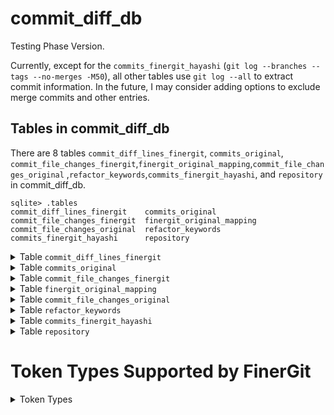 # commit_diff_db
Testing Phase Version.

Currently, except for the `commits_finergit_hayashi` (`git log --branches --tags --no-merges -M50`), all other tables use `git log --all` to extract commit information. In the future, I may consider adding options to exclude merge commits and other entries.

## Tables in commit_diff_db

There are 8 tables `commit_diff_lines_finergit`, `commits_original`, `commit_file_changes_finergit`,`finergit_original_mapping`,`commit_file_changes_original` ,`refactor_keywords`,`commits_finergit_hayashi`, 
 and `repository` in commit_diff_db.
```shell-session
sqlite> .tables
commit_diff_lines_finergit    commits_original            
commit_file_changes_finergit  finergit_original_mapping   
commit_file_changes_original  refactor_keywords           
commits_finergit_hayashi      repository  
```


<details>
<summary>Table <code>commit_diff_lines_finergit</code></summary>

- The schema of table `commit_diff_lines_finergit` is as follows.
  - To set the primary key, an auto-increment ID was added.

| Field Name     | Data Type      | Nullable | Primary/Foreign Key | Description                                                   |
|----------------|----------------|----------|----------------------|--------------------------------------------------------------|
| id             | INTEGER        | No       | Primary Key          | Auto-increment                                               |
| commit_id      | VARCHAR(40)    | No       |                      | FinerGit commit ID                                           |
| repository_id  | INTEGER        | No       |                      | Repository ID                                                |
| file_name      | VARCHAR(255)   | No       |                      | `mjava` file name, without path information                  |
| file_path      | TEXT           | No       |                      | File path                                                    |
| commit_date    | TIMESTAMP      | No       |                      | UTC time, without timezone information                       |
| hunk_id        | INT            | No       |                      | Unique identifier for `hunk`, starting from 0                |
| hunk_header    | TEXT           | No       |                      | Header information of the `hunk`                             |
| line_id        | INT            | No       |                      | Unique identifier for the line, starting from 0              |
| change_type    | ENUM('+', '-') | No       |                      | Change type (`+` for addition, `-` for deletion)             |
| token_type     | VARCHAR(50)    | Yes      |                      | Token type: For comment lines, non-terminal lines have a null token type, while terminal lines are `JAVADOCCOMMENT`  |
| token_value    | TEXT           | No       |                      | Token value                                                  |





- Displaying Data Stored in the Table
```shell-session
sqlite> .mode column
sqlite> .headers on
sqlite> sqlite> select * from commit_diff_lines_finergit limit 10;
id  commit_id                                 repository_id  file_name                                                     file_path                                 commit_date          hunk_id  hunk_header                               line_id  change_type  token_type    token_value                                                 
--  ----------------------------------------  -------------  ------------------------------------------------------------  ----------------------------------------  -------------------  -------  ----------------------------------------  -------  -----------  ------------  ------------------------------------------------------------
1   e2349134a2bc55891a5220c52ff7f3a0bbe1a378  183            PublicationError#public_PublicationError(Throwable,String,Me  src/main/java/net/engio/mbassy/bus/error  2016-10-02 21:01:46  0        @@ -1,10 +1,10 @@                         3        -                          * @param message         The message to send.               
                                                             thod,Object,IMessagePublication).mjava                                                                                                                                                                                                                                          

2   e2349134a2bc55891a5220c52ff7f3a0bbe1a378  183            PublicationError#public_PublicationError(Throwable,String,Me  src/main/java/net/engio/mbassy/bus/error  2016-10-02 21:01:46  0        @@ -1,10 +1,10 @@                         4        +                          * @param errorMsg         The message to send.              
                                                             thod,Object,IMessagePublication).mjava                                                                                                                                                                                                                                          

3   e2349134a2bc55891a5220c52ff7f3a0bbe1a378  183            PublicationError#public_PublicationError(Throwable,String,Me  src/main/java/net/engio/mbassy/bus/error  2016-10-02 21:01:46  0        @@ -1,10 +1,10 @@                         7        -                          * @param publishedObject The published object which gave ris
                                                             thod,Object,IMessagePublication).mjava                                                                                                                                                                              e to the error.                                             

4   e2349134a2bc55891a5220c52ff7f3a0bbe1a378  183            PublicationError#public_PublicationError(Throwable,String,Me  src/main/java/net/engio/mbassy/bus/error  2016-10-02 21:01:46  0        @@ -1,10 +1,10 @@                         8        +                          * @param publication The publication that errored           
                                                             thod,Object,IMessagePublication).mjava                                                                                                                                                                                                                                          

5   e2349134a2bc55891a5220c52ff7f3a0bbe1a378  183            PublicationError#public_PublicationError(Throwable,String,Me  src/main/java/net/engio/mbassy/bus/error  2016-10-02 21:01:46  1        @@ -15,7 +15,7 @@ cause VARIABLENAME      3        -            VARIABLENAME  message                                                     
                                                             thod,Object,IMessagePublication).mjava                                                                                                                                                                                                                                          

6   e2349134a2bc55891a5220c52ff7f3a0bbe1a378  183            PublicationError#public_PublicationError(Throwable,String,Me  src/main/java/net/engio/mbassy/bus/error  2016-10-02 21:01:46  1        @@ -15,7 +15,7 @@ cause VARIABLENAME      4        +            VARIABLENAME  errorMsg                                                    
                                                             thod,Object,IMessagePublication).mjava                                                                                                                                                                                                                                          

7   e2349134a2bc55891a5220c52ff7f3a0bbe1a378  183            PublicationError#public_PublicationError(Throwable,String,Me  src/main/java/net/engio/mbassy/bus/error  2016-10-02 21:01:46  2        @@ -26,8 +26,8 @@ Object        TYPENAME  3        -            TYPENAME      Object                                                      
                                                             thod,Object,IMessagePublication).mjava                                                                                                                                                                                                                                          

8   e2349134a2bc55891a5220c52ff7f3a0bbe1a378  183            PublicationError#public_PublicationError(Throwable,String,Me  src/main/java/net/engio/mbassy/bus/error  2016-10-02 21:01:46  2        @@ -26,8 +26,8 @@ Object        TYPENAME  4        -            VARIABLENAME  publishedObject                                             
                                                             thod,Object,IMessagePublication).mjava                                                                                                                                                                                                                                          

9   e2349134a2bc55891a5220c52ff7f3a0bbe1a378  183            PublicationError#public_PublicationError(Throwable,String,Me  src/main/java/net/engio/mbassy/bus/error  2016-10-02 21:01:46  2        @@ -26,8 +26,8 @@ Object        TYPENAME  5        +            TYPENAME      IMessagePublication                                         
                                                             thod,Object,IMessagePublication).mjava                                                                                                                                                                                                                                          

10  e2349134a2bc55891a5220c52ff7f3a0bbe1a378  183            PublicationError#public_PublicationError(Throwable,String,Me  src/main/java/net/engio/mbassy/bus/error  2016-10-02 21:01:46  2        @@ -26,8 +26,8 @@ Object        TYPENAME  6        +            VARIABLENAME  publication                                                 
                                                             thod,Object,IMessagePublication).mjava                                                                                                                                                                                                                                                                 
```
</details>



<details>
<summary>Table <code>commits_original</code></summary>

- The schema of table `commits_original` is as follows.
  - **`is_code_file_modified`** can help filter out commits that do not contain code file (e.g..java) changes.


| Field Name              | Data Type      | Nullable | Primary/Foreign Key | Description                                                       |
|-------------------------|----------------|----------|----------------------|-------------------------------------------------------------------|
| commit_id               | VARCHAR(40)    | No       | Primary Key          | Original Commit ID                            |
| repository_id           | INTEGER        | Yes      |                      | Repository ID  |
| commit_message_subject  | TEXT           | Yes      |                      | Commit message subject                                           |
| is_file_modified        | TINYINT(1)     | No       |                      | With/Without File Modification                                  |
| is_code_file_modified   | TINYINT(1)     | No       |                      | With/Without Code File Modification                            |
| commit_date             | TIMESTAMP      | No       |                      | UTC time, without timezone information                              |



- Displaying Data Stored in the Table
```shell-session
sqlite> .mode column
sqlite> .headers on
sqlite> select * from commits_original limit 10;
commit_id                                 repository_id  commit_message_subject                                        is_file_modified  is_code_file_modified  commit_date        
----------------------------------------  -------------  ------------------------------------------------------------  ----------------  ---------------------  -------------------
04b9cd080446ac733ce1aba9ea12d6a4493c3aea  183            Merge pull request #165 from manish364824/master              0                 0                      2021-11-02 11:17:18

8217637f1bb8bf1a4ffbc975496f1ba6ae10260b  183            Merge pull request #164 from bennidi/dependabot/maven/junit-  0                 0                      2021-11-02 11:14:15
                                                         junit-4.13.1                                                                                                              

e341ece35b2f835e5a8240acbc6a441a494620e5  183            Merge pull request #163 from kolybelkin/master                0                 0                      2021-11-02 11:13:51

3e7d5fdb362f4bf9236c4b1f0483c90684b5e2f2  183            Add travis jobs on ppc64le                                    1                 0                      2020-11-16 10:19:55

499ae3a4a3beb4c20de6d856a3eadeb7aaa0119b  183            Bump junit from 4.12 to 4.13.1                                1                 0                      2020-10-13 06:50:00

521ce6e6d96c238b14eb2e0c83e5ffadba8c3785  183            Made it possible to extend MessagePublication class           1                 1                      2019-09-26 09:42:18

3da444255c2abf840c3cafda73081e9b3476098e  183            Added performance chart                                       1                 0                      2019-06-26 15:55:18

5974076faa647b8dd426bde5d26f7df68bb23b7a  183            Update README.md                                              1                 0                      2019-06-26 15:54:00

f173c6406544bed5cd86c407818591ac64648f83  183            Publishing javadoc for mbassador:1.3.3-SNAPSHOT               1                 0                      2018-03-09 14:27:40

60c153fb72868fc31e535852cf0c420022d26c2b  183            Added changelog and version bump                              1                 0                      2018-03-07 14:35:24
                                                                  
```
</details>

<details>
<summary>Table <code>commit_file_changes_finergit</code></summary>

- The schema of table `commit_file_changes_finergit` is as follows.
  - To set the primary key, an auto-increment ID was added.

| Field Name     | Data Type      | Nullable | Primary/Foreign Key | Description                                                               |
|----------------|----------------|----------|----------------------|---------------------------------------------------------------------------|
| id             | INTEGER        | No       | Primary Key          | Auto-increment                                                           |
| commit_id      | VARCHAR(40)    | No       |                      | Finergit Commit ID                                   |
| repository_id  | INTEGER        | No       |                      | Repository ID                                                           |
| file_status    | VARCHAR(10)    | No       |                      | File status: A (added), M (modified), D (deleted), Rxx (renamed), Cxx (copied), etc |
| source_dir     | VARCHAR(255)   | No       |                      | Path part of `source_file_path`, excluding the file name                |
| source_file    | VARCHAR(255)   | No       |                      | File name part of `source_file_path`.                                    |
| target_dir     | VARCHAR(255)   | No       |                      | Path part of `target_file_path`, excluding the file name (for R and C statuses) |
| target_file    | VARCHAR(255)   | No       |                      | File name part of `target_file_path`                                    |

- File Status

| File Status | source_dir                  | source_file        | target_dir                     | target_file           |
|-------------|-----------------------------|--------------------|--------------------------------|-----------------------|
| A           | Empty                       | Empty              | Directory part of the new file path | File name part of the new file |
| M           | Directory part of the original file path | File name part of the original file | Empty                | Empty                |
| D           | Directory part of the deleted file path | File name part of the deleted file | Empty                | Empty                |
| Rxx         | Directory part of the original file path | File name part of the original file | Directory part of the renamed file path | File name part of the renamed file |
| Cxx         | Directory part of the original file path | File name part of the original file | Directory part of the copied file path | File name part of the copied file |
| T           | Directory part of the file path | File name part of the file | Empty                | Empty                |
| U           | Directory part of the conflicting file path | File name part of the conflicting file | Empty                | Empty                |



- Displaying Data Stored in the Table
```shell-session
sqlite> .mode column
sqlite> .headers on
sqlite> select * from commit_file_changes_finergit limit 10;
id  commit_id                                 repository_id  file_status  source_dir                                   source_file                                                   target_dir                               target_file                                                 
--  ----------------------------------------  -------------  -----------  -------------------------------------------  ------------------------------------------------------------  ---------------------------------------  ------------------------------------------------------------
1   666d74dcadad0008601edc5f0a5cde2d7c688f85  183            M            src/main/java/net/engio/mbassy/listener      MetadataReader#public_MessageListener_getMessageListener(Cla                                                                                                       
                                                                                                                       ss).mjava                                                                                                                                                          

2   666d74dcadad0008601edc5f0a5cde2d7c688f85  183            A                                                                                                                       src/test/java/net/engio/mbassy           MetadataReaderTest#public_void_testInterfacedEnveloped().mja
                                                                                                                                                                                                                              va                                                          

3   db7f02c182f6383e05ac8411ff9a18d94ca8a7de  183            M            src/main/java/net/engio/mbassy/common        ReflectionUtils#public_void_getMethods(IPredicate[Method],Cl                                                                                                       
                                                                                                                       ass[#],ArrayList[Method]).mjava                                                                                                                                    

4   db7f02c182f6383e05ac8411ff9a18d94ca8a7de  183            A                                                                                                                       src/test/java/net/engio/mbassy           MetadataReaderTest#public_void_testInterfaced().mjava       

5   8ec06418727afb9cae3ec2180ba5e0875922199a  183            M            src/main/java/net/engio/mbassy/listener      MetadataReader#private_Filter[]_collectFilters(Method,Handle                                                                                                       
                                                                                                                       r).mjava                                                                                                                                                           

6   6fb4a6fc6532c146e9294e0be34555733fdf9da6  183            A                                                                                                                       src/main/java/net/engio/mbassy/listener  MetadataReader#private_Filter[]_collectFilters(Method,Handle
                                                                                                                                                                                                                              r).mjava                                                    

7   6fb4a6fc6532c146e9294e0be34555733fdf9da6  183            R087         src/main/java/net/engio/mbassy/listener      MetadataReader#private_IMessageFilter[]_getFilter(Handler).m  src/main/java/net/engio/mbassy/listener  MetadataReader#private_IMessageFilter[]_getFilter(Method,Han
                                                                                                                       java                                                                                                   dler).mjava                                                 

8   6fb4a6fc6532c146e9294e0be34555733fdf9da6  183            M            src/main/java/net/engio/mbassy/listener      MetadataReader#public_MessageListener_getMessageListener(Cla                                                                                                       
                                                                                                                       ss).mjava                                                                                                                                                          

9   e0f691b68e519b8d9ded82c7235db41bf3724d4a  183            M            src/main/java/net/engio/mbassy/subscription  SubscriptionFactory#protected_IHandlerInvocation_buildInvoca                                                                                                       
                                                                                                                       tionForHandler(SubscriptionContext).mjava                                                                                                                          

10  e0f691b68e519b8d9ded82c7235db41bf3724d4a  183            M            src/main/java/net/engio/mbassy/subscription  SubscriptionFactory#protected_IMessageDispatcher_buildDispat                                                                                                                                                                                                                                                                                                                                                                    
```
</details>

<details>
<summary>Table <code>finergit_original_mapping</code></summary>

- The schema of table `finergit_original_mapping` is as follows.
  
| Field Name         | Data Type      | Nullable | Primary/Foreign Key | Description                |
|--------------------|----------------|----------|----------------------|----------------------------|
| commit_id          | VARCHAR(40)    | No       | Primary Key          | FinerGit commit ID         |
| original_commit_id | VARCHAR(7)     | No       |                      | Original Commit ID         |
| repository_id      | INTEGER        | No       |                      | Repository ID              |
| commit_date        | TIMESTAMP      | Yes      |                      | UTC time, without timezone information  |





- Displaying Data Stored in the Table
```shell-session
sqlite> .mode column
sqlite> .headers on
sqlite> select * from finergit_original_mapping limit 10;
commit_id                                 original_commit_id  repository_id  commit_date        
----------------------------------------  ------------------  -------------  -------------------
05cd010a149fa2e6eb3b40ab42fe4171b25a38de  04b9cd0             183            2021-11-02 11:17:18
4f20bf9c0b05ccebad75d3181ea2c551e2fe640f  8217637             183            2021-11-02 11:14:15
41eea3f033261ef35883fde9c7977047244adcdd  e341ece             183            2021-11-02 11:13:51
81971289a95d7ed5bc4c1a0b06cfa48c4ee4866c  3e7d5fd             183            2020-11-16 10:19:55
5d33b87f2a15a0af0aee0e3e674b9f8dcdb62781  499ae3a             183            2020-10-13 06:50:00
ef9cf0235cb0b719cc2628f122285ece276c7c38  521ce6e             183            2019-09-26 09:42:18
60bd571785505bdf70ad6a39b6dbf1f2ba3998ed  3da4442             183            2019-06-26 15:55:18
84f0c280e70fc4a5b23cee521861fd47604e710c  5974076             183            2019-06-26 15:54:00
73906f9c119316ce040445c4e020fc87ffdc8fdf  60c153f             183            2018-03-07 14:35:24
483c3ea1facbed2d3ea4bfd2ae3301e41693fca6  1e98ff4             183            2018-03-07 14:12:10                                                                                                                                                                                                                                                             
```
</details>

<details>
<summary>Table <code>commit_file_changes_original</code></summary>

- The schema of table `commit_file_changes_original` is as follows.
  - To set the primary key, an auto-increment ID was added.

| Field Name     | Data Type      | Nullable | Primary/Foreign Key | Description                                                               |
|----------------|----------------|----------|----------------------|---------------------------------------------------------------------------|
| id             | INTEGER        | No       | Primary Key          | Auto-increment                                                           |
| commit_id      | VARCHAR(40)    | No       |                      | Original Commit ID                                   |
| repository_id  | INTEGER        | No       |                      | Repository ID                                                           |
| file_status    | VARCHAR(10)    | No       |                      | File status: A (added), M (modified), D (deleted), Rxx (renamed), Cxx (copied), etc |
| source_dir     | VARCHAR(255)   | No       |                      | Path part of `source_file_path`, excluding the file name                |
| source_file    | VARCHAR(255)   | No       |                      | File name part of `source_file_path`.                                    |
| target_dir     | VARCHAR(255)   | No       |                      | Path part of `target_file_path`, excluding the file name (for R and C statuses) |
| target_file    | VARCHAR(255)   | No       |                      | File name part of `target_file_path`                                    |

- File Status

| File Status | source_dir                  | source_file        | target_dir                     | target_file           |
|-------------|-----------------------------|--------------------|--------------------------------|-----------------------|
| A           | Empty                       | Empty              | Directory part of the new file path | File name part of the new file |
| M           | Directory part of the original file path | File name part of the original file | Empty                | Empty                |
| D           | Directory part of the deleted file path | File name part of the deleted file | Empty                | Empty                |
| Rxx         | Directory part of the original file path | File name part of the original file | Directory part of the renamed file path | File name part of the renamed file |
| Cxx         | Directory part of the original file path | File name part of the original file | Directory part of the copied file path | File name part of the copied file |
| T           | Directory part of the file path | File name part of the file | Empty                | Empty                |
| U           | Directory part of the conflicting file path | File name part of the conflicting file | Empty                | Empty                |




- Displaying Data Stored in the Table
```shell-session
sqlite> .mode column
sqlite> .headers on
sqlite> select * from commit_file_changes_original limit 10;
id  commit_id                                 repository_id  file_status  source_dir                                source_file              target_dir                                target_file        
--  ----------------------------------------  -------------  -----------  ----------------------------------------  -----------------------  ----------------------------------------  -------------------
1   521ce6e6d96c238b14eb2e0c83e5ffadba8c3785  183            M            src/main/java/net/engio/mbassy/bus/       MessagePublication.java                                                               
2   6af52178c3b2ad5d1a08e27f6896c3afad3db824  183            M            src/main/java/net/engio/mbassy/listener/  MessageHandler.java                                                                   
3   6af52178c3b2ad5d1a08e27f6896c3afad3db824  183            M            src/main/java/net/engio/mbassy/listener/  MetadataReader.java                                                                   
4   6af52178c3b2ad5d1a08e27f6896c3afad3db824  183            M            src/test/java/net/engio/mbassy/           MetadataReaderTest.java                                                               
5   c6565f3cfd5a6b3b807e4198690ae4daf9a10a0c  183            M            src/main/java/net/engio/mbassy/common/    ReflectionUtils.java                                                                  
6   c6565f3cfd5a6b3b807e4198690ae4daf9a10a0c  183            M            src/test/java/net/engio/mbassy/           MetadataReaderTest.java                                                               
7   3e7232147c5a7bfcadd36f13c9c3f9822c3bb552  183            R059         src/main/java/net/engio/mbassy/listener/  RepeatedFilters.java     src/main/java/net/engio/mbassy/listener/  IncludeFilters.java
8   3e7232147c5a7bfcadd36f13c9c3f9822c3bb552  183            M            src/main/java/net/engio/mbassy/listener/  MetadataReader.java                                                                   
9   3e7232147c5a7bfcadd36f13c9c3f9822c3bb552  183            M            src/test/java/net/engio/mbassy/           FilterTest.java                                                                       
10  3023b26ee0d84a0617c34a0361b00c4d63dcf1e0  183            M            src/test/java/net/engio/mbassy/           FilterTest.java                                                                                                                                                                                                                                                               
```
</details>

<details>
<summary>Table <code>refactor_keywords</code></summary>

- The schema of table `refactor_keywords` is as follows.

| Field Name      | Data Type      | Nullable | Primary/Foreign Key | Description                                  |
|------------------|----------------|----------|----------------------|----------------------------------------------|
| id               | INTEGER        | No       | Auto-increment Primary Key | Keyword group ID                           |
| base_keyword     | VARCHAR(50)    | No       |                      | Base keyword (e.g., extend)                |
| variant_keyword  | VARCHAR(50)    | No       |                      | Variant keyword (e.g., extend, extended)   |




- Displaying Data Stored in the Table
```shell-session
                                                                                                                                                                                                                                                             
```
</details>

<details>
<summary>Table <code>commits_finergit_hayashi</code></summary>

- The schema of table `commits_finergit_hayashi` is as follows.
  - To set the primary key, an auto-increment ID was added.

| Field Name             | Data Type      | Nullable | Primary/Foreign Key | Description                              |
|-------------------------|----------------|----------|----------------------|------------------------------------------|
| id                      | INTEGER        | No       | Primary Key          | Auto-increment                          |
| commit_id               | VARCHAR(40)    | No       |                      | FinerGit commit ID                      |
| repository_id           | INTEGER        | No       |                      | Repository ID                           |
| file_similarity_score   | INT            | No       |                      | Rxx                                  |
| change_type             | VARCHAR(30)    | No       |                      | Rename Method, Change Parameter, Rename Method+, Move Method, Move Method+, Move and Rename Method, Move and Rename Method+ |
| change_type_info        | TEXT           | No       |                      |                                          |
| old_file_path           | VARCHAR(255)   | No       |                      |                                          |
| new_file_path           | VARCHAR(255)   | No       |                      |                                          |





Displaying Data Stored in the Table
```shell-session
sqlite> .mode column
sqlite> .headers on
sqlite> select * from commits_finergit_hayashi limit 10;
id  commit_id  repository_id  file_similarity_score  change_type       change_type_info                                              old_file_path                                                 new_file_path                                               
--  ---------  -------------  ---------------------  ----------------  ------------------------------------------------------------  ------------------------------------------------------------  ------------------------------------------------------------
1   6fb4a6f    183            87                     Change Parameter  'private_IMessageFilter[]_getFilter(Handler)' to 'private_IM  src/main/java/net/engio/mbassy/listener/MetadataReader#priva  src/main/java/net/engio/mbassy/listener/MetadataReader#priva
                                                                       essageFilter[]_getFilter(Method,Handler)' at 'src/main/java/  te_IMessageFilter[]_getFilter(Handler).mjava                  te_IMessageFilter[]_getFilter(Method,Handler).mjava         
                                                                       net/engio/mbassy/listener/MetadataReader'                                                                                                                                               

2   e234913    183            98                     Rename Method     'protected_IMessagePublication_createMessagePublication' to   src/main/java/net/engio/mbassy/bus/AbstractPubSubSupport#pro  src/main/java/net/engio/mbassy/bus/AbstractPubSubSupport#pro
                                                                       'protected_MessagePublication_createMessagePublication' at '  tected_IMessagePublication_createMessagePublication(T).mjava  tected_MessagePublication_createMessagePublication(T).mjava 
                                                                       src/main/java/net/engio/mbassy/bus/AbstractPubSubSupport'                                                                                                                               

3   e234913    183            97                     Change Parameter  'protected_IMessagePublication_addAsynchronousPublication(IM  src/main/java/net/engio/mbassy/bus/AbstractSyncAsyncMessageB  src/main/java/net/engio/mbassy/bus/AbstractSyncAsyncMessageB
                                                                       essagePublication)' to 'protected_IMessagePublication_addAsy  us#protected_IMessagePublication_addAsynchronousPublication(  us#protected_IMessagePublication_addAsynchronousPublication(
                                                                       nchronousPublication(MessagePublication)' at 'src/main/java/  IMessagePublication).mjava                                    MessagePublication).mjava                                   
                                                                       net/engio/mbassy/bus/AbstractSyncAsyncMessageBus'                                                                                                                                       

4   e234913    183            98                     Change Parameter  'protected_IMessagePublication_addAsynchronousPublication(IM  src/main/java/net/engio/mbassy/bus/AbstractSyncAsyncMessageB  src/main/java/net/engio/mbassy/bus/AbstractSyncAsyncMessageB
                                                                       essagePublication,long,TimeUnit)' to 'protected_IMessagePubl  us#protected_IMessagePublication_addAsynchronousPublication(  us#protected_IMessagePublication_addAsynchronousPublication(
                                                                       ication_addAsynchronousPublication(MessagePublication,long,T  IMessagePublication,long,TimeUnit).mjava                      MessagePublication,long,TimeUnit).mjava                     
                                                                       imeUnit)' at 'src/main/java/net/engio/mbassy/bus/AbstractSyn                                                                                                                            
                                                                       cAsyncMessageBus'                                                                                                                                                                       

5   e234913    183            87                     Rename Method     'public_void_publish' to 'public_IMessagePublication_publish  src/main/java/net/engio/mbassy/bus/MBassador#public_void_pub  src/main/java/net/engio/mbassy/bus/MBassador#public_IMessage
                                                                       ' at 'src/main/java/net/engio/mbassy/bus/MBassador'           lish(T).mjava                                                 Publication_publish(T).mjava                                

6   e234913    183            86                     Rename Method     'public_void_publish' to 'public_IMessagePublication_publish  src/main/java/net/engio/mbassy/bus/SyncMessageBus#public_voi  src/main/java/net/engio/mbassy/bus/SyncMessageBus#public_IMe
                                                                       ' at 'src/main/java/net/engio/mbassy/bus/SyncMessageBus'      d_publish(T).mjava                                            ssagePublication_publish(T).mjava                           

7   e234913    183            94                     Rename Method     'void_publish' to 'IMessagePublication_publish' at 'src/main  src/main/java/net/engio/mbassy/bus/common/PubSubSupport#void  src/main/java/net/engio/mbassy/bus/common/PubSubSupport#IMes
                                                                       /java/net/engio/mbassy/bus/common/PubSubSupport'              _publish(T).mjava                                             sagePublication_publish(T).mjava                            

8   e234913    183            69                     Change Parameter  'public_PublicationError(Throwable,String,Method,Object,Obje  src/main/java/net/engio/mbassy/bus/error/PublicationError#pu  src/main/java/net/engio/mbassy/bus/error/PublicationError#pu
                                                                       ct)' to 'public_PublicationError(Throwable,String,Method,Obj  blic_PublicationError(Throwable,String,Method,Object,Object)  blic_PublicationError(Throwable,String,Method,Object,IMessag
                                                                       ect,IMessagePublication)' at 'src/main/java/net/engio/mbassy  .mjava                                                        ePublication).mjava                                         
                                                                       /bus/error/PublicationError'                                                                                                                                                            

9   e234913    183            86                     Change Parameter  'public_void_invoke(Object,Object)' to 'public_void_invoke(O  src/main/java/net/engio/mbassy/dispatch/AsynchronousHandlerI  src/main/java/net/engio/mbassy/dispatch/AsynchronousHandlerI
                                                                       bject,Object,MessagePublication)' at 'src/main/java/net/engi  nvocation#public_void_invoke(Object,Object).mjava             nvocation#public_void_invoke(Object,Object,MessagePublicatio
                                                                       o/mbassy/dispatch/AsynchronousHandlerInvocation'                                                                            n).mjava                                                    

10  e234913    183            96                     Change Parameter  'public_void_dispatch(IMessagePublication,Object,Iterable)'   src/main/java/net/engio/mbassy/dispatch/EnvelopedMessageDisp  src/main/java/net/engio/mbassy/dispatch/EnvelopedMessageDisp
                                                                       to 'public_void_dispatch(MessagePublication,Object,Iterable)  atcher#public_void_dispatch(IMessagePublication,Object,Itera  atcher#public_void_dispatch(MessagePublication,Object,Iterab
                                                                       ' at 'src/main/java/net/engio/mbassy/dispatch/EnvelopedMessa  ble).mjava                                                    le).mjava                                                   
                                                                       geDispatcher'                                                                                                                                                                           
                                                                                                                                                                                                                                                             
```
</details>

<details>
<summary>Table <code>repository</code></summary>

- The schema of table `repository` is as follows.

| Field Name       | Data Type      | Nullable | Primary/Foreign Key | Description                                                   |
|-------------------|----------------|----------|----------------------|---------------------------------------------------------------|
| id                | INTEGER        | No       | Primary Key          | Unique identifier for the repository, auto-increment primary key |
| repository_url    | TEXT           | No       |                      | Repository URL (e.g., GitHub, GitLab, etc.)                 |
| repository_name   | VARCHAR(255)   | Yes      |                      | Name of the repository, used to identify or describe it      |
| language          | VARCHAR(50)    | No       |                      | Primary programming language of the repository (e.g., Java, Python) |




- Displaying Data Stored in the Table
```shell-session
sqlite> .mode column
sqlite> .headers on
sqlite> select * from repository limit 10;
id  repository_url                                              repository_name          language
--  ----------------------------------------------------------  -----------------------  --------
1   https://github.com/CyanogenMod/android_frameworks_base.git  android_frameworks_base  Java    
2   https://github.com/dropwizard/metrics.git                   metrics                  Java    
3   https://github.com/processing/processing.git                processing               Java    
4   https://github.com/apache/hive.git                          hive                     Java    
5   https://github.com/puniverse/quasar.git                     quasar                   Java    
6   https://github.com/JoanZapata/android-iconify.git           android-iconify          Java    
7   https://github.com/redsolution/xabber-android.git           xabber-android           Java    
8   https://github.com/ReactiveX/RxJava.git                     RxJava                   Java    
9   https://github.com/google/truth.git                         truth                    Java    
10  https://github.com/brianfrankcooper/YCSB.git                YCSB                     Java                                                                                                                                                                                                                                                              
```
</details>


# Token Types Supported by FinerGit
<details>
<summary>Token Types</summary>
	
	ABSTRACT
	AND
	AND2
	ANDAND
	ANDEQUAL
	ANNOTATION
	ANNOTATIONCOMMA
	ANNOTATIONTYPEMEMBERDECLARATIONSEMICOLON
	ARRAYINITIALIZERCOMMA
	AS
	ASM
	ASSERT
	ASSERTSTATEMENTSEMICOLON
	ASSIGN
	AUTO
	BACKQUOTELITERAL
	BACKSLASH
	BLOCKCOMMENT
	BOOLEAN
	BOOLEANLITERAL
	BREAK
	BREAKSTATEMENTSEMICOLON
	BYTE
	BooleanLiteralFactory
	CASE
	CATCH
	CHAR
	CHARLITERAL
	CLASS
	CLASSINSTANCECREATIONCOMMA
	CLASSNAME
	COLON
	COMMA
	COMMENT
	CONST
	CONSTRUCTORINVOCATIONCOMMA
	CONSTRUCTORINVOCATIONSEMICOLON
	CONTINUE
	CONTINUESTATEMENTSEMICOLON
	DECLAREDMETHODNAME
	DECREMENT
	DEF
	DEFAULT
	DEL
	DIMENSIONCOMMA
	DIVIDE
	DIVIDEDIVIDEEQUAL
	DIVIDEEQUAL
	DO
	DOSTATEMENTSEMICOLON
	DOT
	DOUBLE
	ELIF
	ELSE
	EMPTYSTATEMENTSEMICOLON
	ENDASM
	ENTRY
	ENUM
	ENUMCOMMA
	EQUAL
	EXCEPT
	EXCLUSIVEOR
	EXCLUSIVEOREQUAL
	EXPRESSIONSTATEMENTSEMICOLON
	EXTENDS
	EXTERN
	FALSE
	FALSE2
	FIELDDECLARATIONCOMMA
	FIELDDECLARATIONSEMICOLON
	FIELDNAME
	FINAL
	FINALLY
	FLOAT
	FOR
	FORCONDITIONSEMICOLON
	FORINITIALIZERCOMMA
	FORINITIALIZERSEMICOLON
	FORUPDATERCOMMA
	FROM
	FinerJavaClassToken
	FinerJavaFieldToken
	FinerJavaMethodToken
	FinerJavaRecordToken
	GLOBAL
	GOTO
	GREAT
	GREATEQUAL
	IDENTIFIER
	IF
	IMPLEMENTS
	IMPORT
	IMPORTNAME
	IN
	INCREMENT
	INSTANCEOF
	INT
	INTERFACE
	INVOKEDMETHODNAME
	IS
	JAVADOCCOMMENT
	JavaToken
	LABELNAME
	LAMBDA
	LAMBDAEXPRESSIONCOMMA
	LEFTANNOTATIONBRACKET
	LEFTANNOTATIONPAREN
	LEFTANONYMOUSCLASSBRACKET
	LEFTARRAYINITIALIZERBRACKET
	LEFTBRACKET
	LEFTCASTPAREN
	LEFTCATCHCLAUSEBRACKET
	LEFTCATCHCLAUSEPAREN
	LEFTCLASSBRACKET
	LEFTCLASSINSTANCECREATIONPAREN
	LEFTCONSTRUCTORINVOCATIONPAREN
	LEFTDOBRACKET
	LEFTDOPAREN
	LEFTENHANCEDFORBRACKET
	LEFTENHANCEDFORPAREN
	LEFTENUMBRACKET
	LEFTENUMPAREN
	LEFTFORBRACKET
	LEFTFORPAREN
	LEFTIFBRACKET
	LEFTIFPAREN
	LEFTINITIALIZERBRACKET
	LEFTLAMBDABRACKET
	LEFTLAMBDAEXPRESSIONBRACKET
	LEFTLAMBDAEXPRESSIONPAREN
	LEFTMETHODBRACKET
	LEFTMETHODINVOCATIONPAREN
	LEFTMETHODPAREN
	LEFTPAREN
	LEFTPARENTHESIZEDEXPRESSIONPAREN
	LEFTRECORDBRACKET
	LEFTRECORDPAREN
	LEFTRECORDPATTERNPAREN
	LEFTSHIFT
	LEFTSHIFTEQUAL
	LEFTSIMPLEBLOCKBRACKET
	LEFTSQUAREBRACKET
	LEFTSUPERCONSTRUCTORINVOCATIONPAREN
	LEFTSWITCHBRACKET
	LEFTSWITCHPAREN
	LEFTSYNCHRONIZEDBRACKET
	LEFTSYNCHRONIZEDPAREN
	LEFTTRYBRACKET
	LEFTTRYPAREN
	LEFTWHILEBRACKET
	LEFTWHILEPAREN
	LESS
	LESSEQUAL
	LINECOMMENT
	LINEEND
	LINEINTERRUPTION
	LONG
	LineToken
	LineType
	METHODDECLARAIONPARAMETERCOMMA
	METHODDECLARATIONSEMICOLON
	METHODDECLARATIONTHROWSCOMMA
	METHODINVOCATIONCOMMA
	METHODREFERENCE
	MINUS
	MINUSEQUAL
	MOD
	MODEQUAL
	ModifierFactory
	NATIVE
	NEW
	NONE
	NONLOCAL
	NOT
	NOT2
	NOTEQUAL
	NOTEQUAL2
	NULL
	NULL2
	NUMBERLITERAL
	OR
	OR2
	OREQUAL
	OROR
	OperatorFactory
	PACKAGE
	PACKAGENAME
	PARAMETERIZEDTYPECOMMA
	PARAMETERNAME
	PASS
	PLUS
	PLUSEQUAL
	PRIVATE
	PROTECTED
	PUBLIC
	PrimitiveTypeFactory
	QUESTION
	RAISE
	RECORD
	RECORDCOMPONENTCOMMA
	RECORDNAME
	REGISTER
	RETURN
	RETURNSTATEMENTSEMICOLON
	RIGHTANNOTATIONBRACKET
	RIGHTANNOTATIONPAREN
	RIGHTANONYMOUSCLASSBRACKET
	RIGHTARRAYINITIALIZERBRACKET
	RIGHTARROW
	RIGHTBRACKET
	RIGHTCASTPAREN
	RIGHTCATCHCLAUSEBRACKET
	RIGHTCATCHCLAUSEPAREN
	RIGHTCLASSBRACKET
	RIGHTCLASSINSTANCECREATIONPAREN
	RIGHTCONSTRUCTORINVOCATIONPAREN
	RIGHTDOBRACKET
	RIGHTDOPAREN
	RIGHTENHANCEDFORBRACKET
	RIGHTENHANCEDFORPAREN
	RIGHTENUMBRACKET
	RIGHTENUMPAREN
	RIGHTFORBRACKET
	RIGHTFORPAREN
	RIGHTIFBRACKET
	RIGHTIFPAREN
	RIGHTINITIALIZERBRACKET
	RIGHTLAMBDABRACKET
	RIGHTLAMBDAEXPRESSIONBRACKET
	RIGHTLAMBDAEXPRESSIONPAREN
	RIGHTMETHODBRACKET
	RIGHTMETHODINVOCATIONPAREN
	RIGHTMETHODPAREN
	RIGHTPAREN
	RIGHTPARENTHESIZEDEXPRESSIONPAREN
	RIGHTRECORDBRACKET
	RIGHTRECORDPAREN
	RIGHTRECORDPATTERNPAREN
	RIGHTSHIFT
	RIGHTSHIFT2
	RIGHTSHIFTEQUAL
	RIGHTSHIFTEQUAL2
	RIGHTSIMPLEBLOCKBRACKET
	RIGHTSQUAREBRACKET
	RIGHTSUPERCONSTRUCTORINVOCATIONPAREN
	RIGHTSWITCHBRACKET
	RIGHTSWITCHPAREN
	RIGHTSYNCHRONIZEDBRACKET
	RIGHTSYNCHRONIZEDPAREN
	RIGHTTRYBRACKET
	RIGHTTRYPAREN
	RIGHTWHILEBRACKET
	RIGHTWHILEPAREN
	SEMICOLON
	SHARP
	SHORT
	SIGNED
	SIZEOF
	STAR
	STAREQUAL
	STARSTAREQUAL
	STATEMENT
	STATIC
	STRICTFP
	STRINGLITERAL
	STRUCT
	SUPER
	SUPERCONSTRUCTORINVOCATIONCOMMA
	SUPERCONSTRUCTORINVOCATIONSEMICOLON
	SWITCH
	SWITCHCASEARROW
	SWITCHCASECOMMA
	SYNCHRONIZED
	TAB
	THIS
	THROW
	THROWS
	THROWSTATEMENTSEMICOLON
	TILDA
	TRANSIENT
	TRUE
	TRUE2
	TRY
	TRYRESOURCESEMICOLON
	TYPEDECLARATIONCOMMA
	TYPEDEF
	TYPENAME
	TYPEPARAMETERNAME
	UNION
	UNSIGNED
	VARIABLEDECLARATIONCOMMA
	VARIABLEDECLARATIONSTATEMENTSEMICOLON
	VARIABLENAME
	VOID
	VOLATILE
	VariableArity
	WHEN
	WHILE
	WHITESPACE
	WITH
	YIELD
	YIELDSTATEMENTSEMICOLON
</details>
